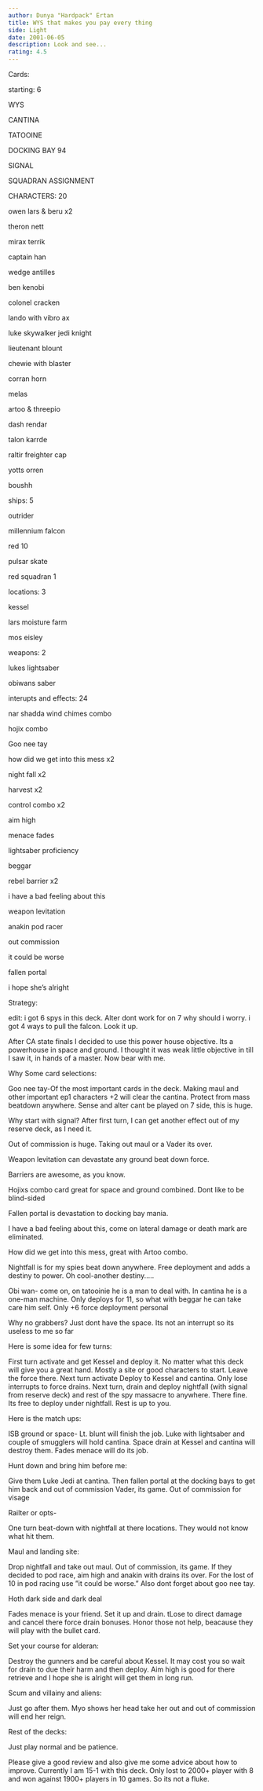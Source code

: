 ```yaml
---
author: Dunya "Hardpack" Ertan
title: WYS that makes you pay every thing
side: Light
date: 2001-06-05
description: Look and see...
rating: 4.5
---
```

Cards: 

starting: 6 

WYS 
CANTINA 
TATOOINE 
DOCKING BAY 94 
SIGNAL 
SQUADRAN ASSIGNMENT 

CHARACTERS: 20 
owen lars & beru x2 
theron nett 
mirax terrik 
captain han 
wedge antilles 
ben kenobi 
colonel cracken 
lando with vibro ax 
luke skywalker jedi knight 
lieutenant blount 
chewie with blaster 
corran horn 
melas 
artoo & threepio 
dash rendar 
talon karrde 
raltir freighter cap 
yotts orren 
boushh 

ships: 5 
outrider 
millennium falcon 
red 10 
pulsar skate 
red squadran 1 

locations: 3 
kessel 
lars moisture farm 
mos eisley 

weapons: 2 
lukes lightsaber 
obiwans saber 

interupts and effects: 24 
nar shadda wind chimes combo 
hojix combo 
Goo nee tay
how did we get into this mess x2 
night fall x2 
harvest x2 
control combo x2 
aim high 
menace fades 
lightsaber proficiency 
beggar 
rebel barrier x2 
i have a bad feeling about this 
weapon levitation 
anakin pod racer 
out commission 
it could be worse 
fallen portal 
i hope she&#8217;s alright 



Strategy: 

edit: i got 6 spys in this deck. Alter dont work for on 7 why should i worry. i got 4 ways to pull the falcon. Look it up. 



After CA state finals I decided to use this power house objective. Its a powerhouse in space and ground. I thought it was weak little objective in till I saw it, in hands of a master. Now bear with me. 
Why Some card selections: 
Goo nee tay-Of the most important cards in the deck. Making maul and other important ep1 characters +2 will clear the cantina. Protect from mass beatdown anywhere. Sense and alter cant be played on 7 side, this is huge. 
Why start with signal? After first turn, I can get another effect out of my reserve deck, as I need it. 
Out of commission is huge. Taking out maul or a Vader its over. 
Weapon levitation can devastate any ground beat down force. 
Barriers are awesome, as you know. 
Hojixs combo card great for space and ground combined. Dont like to be blind-sided 
Fallen portal is devastation to docking bay mania. 
I have a bad feeling about this, come on lateral damage or death mark are eliminated. 
How did we get into this mess, great with Artoo combo. 
Nightfall is for my spies beat down anywhere. Free deployment and adds a destiny to power. Oh cool-another destiny..... 
Obi wan- come on, on tatooinie he is a man to deal with. In cantina he is a one-man machine. Only deploys for 11, so what with beggar he can take care him self. Only +6 force deployment personal 
Why no grabbers? Just dont have the space. Its not an interrupt so its useless to me so far 
Here is some idea for few turns: 
First turn activate and get Kessel and deploy it. No matter what this deck will give you a great hand. Mostly a site or good characters to start. Leave the force there. Next turn activate Deploy to Kessel and cantina. Only lose interrupts to force drains. Next turn, drain and deploy nightfall (with signal from reserve deck) and rest of the spy massacre to anywhere. There fine. Its free to deploy under nightfall. Rest is up to you. 

Here is the match ups: 
ISB ground or space- Lt. blunt will finish the job. Luke with lightsaber and couple of smugglers will hold cantina. Space drain at Kessel and cantina will destroy them. Fades menace will do its job. 

Hunt down and bring him before me: 
Give them Luke Jedi at cantina. Then fallen portal at the docking bays to get him back and out of commission Vader, its game. Out of commission for visage 

Railter or opts- 
One turn beat-down with nightfall at there locations. They would not know what hit them. 

Maul and landing site: 
Drop nightfall and take out maul. Out of commission, its game. If they decided to pod race, aim high and anakin with drains its over. For the lost of 10 in pod racing use ”it could be worse.” Also dont forget about goo nee tay.

Hoth dark side and dark deal 
Fades menace is your friend. Set it up and drain. tLose to direct damage and cancel there force drain bonuses. Honor those not help, beacause they will play with the bullet card. 

Set your course for alderan: 
Destroy the gunners and be careful about Kessel. It may cost you so wait for drain to due their harm and then deploy. Aim high is good for there retrieve and I hope she is alright will get them in long run. 

Scum and villainy and aliens: 
Just go after them. Myo shows her head take her out and out of commission will end her reign. 

Rest of the decks: 
Just play normal and be patience. 

Please give a good review and also give me some advice about how to improve. Currently I am 15-1 with this deck. Only lost to 2000+ player with 8 and won against 1900+ players in 10 games. So its not a fluke. 
